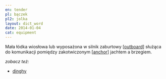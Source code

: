 ```yaml
---
en: tender
pl: bączek
pl2: jolka
layout: dict_word
date: 2014-01-04
cat: equipment
---
```


Mała łódka wiosłowa lub wyposażona w silnik zaburtowy [[outboard](/dict/o/outboard.html)] 
służąca do komunikacji pomiędzy zakotwiczonym [[anchor](/dict/a/anchor.html)] jachtem a brzegiem.

*zobacz też:*

* [dinghy](/dict/d/dinghy.html)